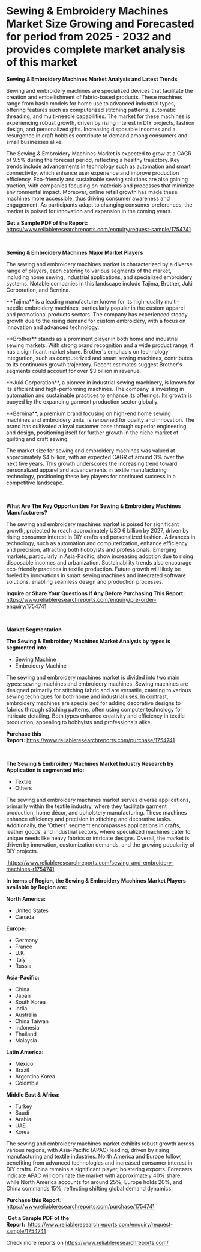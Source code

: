 <p><h1>Sewing & Embroidery Machines Market Size Growing and Forecasted for period from 2025 - 2032 and provides complete market analysis of this market</h1></p><p><strong>Sewing & Embroidery Machines Market Analysis and Latest Trends</strong></p>
<p><p>Sewing and embroidery machines are specialized devices that facilitate the creation and embellishment of fabric-based products. These machines range from basic models for home use to advanced industrial types, offering features such as computerized stitching patterns, automatic threading, and multi-needle capabilities. The market for these machines is experiencing robust growth, driven by rising interest in DIY projects, fashion design, and personalized gifts. Increasing disposable incomes and a resurgence in craft hobbies contribute to demand among consumers and small businesses alike.</p><p>The Sewing & Embroidery Machines Market is expected to grow at a CAGR of 9.5% during the forecast period, reflecting a healthy trajectory. Key trends include advancements in technology such as automation and smart connectivity, which enhance user experience and improve production efficiency. Eco-friendly and sustainable sewing solutions are also gaining traction, with companies focusing on materials and processes that minimize environmental impact. Moreover, online retail growth has made these machines more accessible, thus driving consumer awareness and engagement. As participants adapt to changing consumer preferences, the market is poised for innovation and expansion in the coming years.</p></p>
<p><strong>Get a Sample PDF of the Report:&nbsp;</strong> <a href="https://www.reliableresearchreports.com/enquiry/request-sample/1754741?utm_campaign=2198&utm_medium=2&utm_source=Github&utm_content=ia&utm_term=19022025&utm_id=sewing-embroidery-machines">https://www.reliableresearchreports.com/enquiry/request-sample/1754741</a></p>
<p>&nbsp;</p>
<p><strong>Sewing & Embroidery Machines Major Market Players</strong></p>
<p><p>The sewing and embroidery machines market is characterized by a diverse range of players, each catering to various segments of the market, including home sewing, industrial applications, and specialized embroidery systems. Notable companies in this landscape include Tajima, Brother, Juki Corporation, and Bernina.</p><p>**Tajima** is a leading manufacturer known for its high-quality multi-needle embroidery machines, particularly popular in the custom apparel and promotional products sectors. The company has experienced steady growth due to the rising demand for custom embroidery, with a focus on innovation and advanced technology.</p><p>**Brother** stands as a prominent player in both home and industrial sewing markets. With strong brand recognition and a wide product range, it has a significant market share. Brother's emphasis on technology integration, such as computerized and smart sewing machines, contributes to its continuous growth trajectory. Recent estimates suggest Brother's segments could account for over $3 billion in revenue.</p><p>**Juki Corporation**, a pioneer in industrial sewing machinery, is known for its efficient and high-performing machines. The company is investing in automation and sustainable practices to enhance its offerings. Its growth is buoyed by the expanding garment production sector globally.</p><p>**Bernina**, a premium brand focusing on high-end home sewing machines and embroidery units, is renowned for quality and innovation. The brand has cultivated a loyal customer base through superior engineering and design, positioning itself for further growth in the niche market of quilting and craft sewing.</p><p>The market size for sewing and embroidery machines was valued at approximately $4 billion, with an expected CAGR of around 3% over the next five years. This growth underscores the increasing trend toward personalized apparel and advancements in textile manufacturing technology, positioning these key players for continued success in a competitive landscape.</p></p>
<p>&nbsp;</p>
<p><strong>What Are The Key Opportunities For Sewing & Embroidery Machines Manufacturers?</strong></p>
<p><p>The sewing and embroidery machines market is poised for significant growth, projected to reach approximately USD 6 billion by 2027, driven by rising consumer interest in DIY crafts and personalized fashion. Advances in technology, such as automation and computerization, enhance efficiency and precision, attracting both hobbyists and professionals. Emerging markets, particularly in Asia-Pacific, show increasing adoption due to rising disposable incomes and urbanization. Sustainability trends also encourage eco-friendly practices in textile production. Future growth will likely be fueled by innovations in smart sewing machines and integrated software solutions, enabling seamless design and production processes.</p></p>
<p><strong>Inquire or Share Your Questions If Any Before Purchasing This Report:</strong> <a href="https://www.reliableresearchreports.com/enquiry/pre-order-enquiry/1754741?utm_campaign=2198&utm_medium=2&utm_source=Github&utm_content=ia&utm_term=19022025&utm_id=sewing-embroidery-machines">https://www.reliableresearchreports.com/enquiry/pre-order-enquiry/1754741</a></p>
<p>&nbsp;</p>
<p><strong>Market Segmentation</strong></p>
<p><strong>The Sewing & Embroidery Machines Market Analysis by types is segmented into:</strong></p>
<p><ul><li>Sewing Machine</li><li>Embroidery Machine</li></ul></p>
<p><p>The sewing and embroidery machines market is divided into two main types: sewing machines and embroidery machines. Sewing machines are designed primarily for stitching fabric and are versatile, catering to various sewing techniques for both home and industrial uses. In contrast, embroidery machines are specialized for adding decorative designs to fabrics through stitching patterns, often using computer technology for intricate detailing. Both types enhance creativity and efficiency in textile production, appealing to hobbyists and professionals alike.</p></p>
<p><strong>Purchase this Report:&nbsp;</strong><a href="https://www.reliableresearchreports.com/purchase/1754741?utm_campaign=2198&utm_medium=2&utm_source=Github&utm_content=ia&utm_term=19022025&utm_id=sewing-embroidery-machines">https://www.reliableresearchreports.com/purchase/1754741</a></p>
<p>&nbsp;</p>
<p><strong>The Sewing & Embroidery Machines Market Industry Research by Application is segmented into:</strong></p>
<p><ul><li>Textile</li><li>Others</li></ul></p>
<p><p>The sewing and embroidery machines market serves diverse applications, primarily within the textile industry, where they facilitate garment production, home décor, and upholstery manufacturing. These machines enhance efficiency and precision in stitching and decorative tasks. Additionally, the 'Others' segment encompasses applications in crafts, leather goods, and industrial sectors, where specialized machines cater to unique needs like heavy fabrics or intricate designs. Overall, the market is driven by innovation, customization demands, and the growing popularity of DIY projects.</p></p>
<p><a href="https://www.reliableresearchreports.com/sewing-and-embroidery-machines-r1754741?utm_campaign=2198&utm_medium=2&utm_source=Github&utm_content=ia&utm_term=19022025&utm_id=sewing-embroidery-machines">&nbsp;https://www.reliableresearchreports.com/sewing-and-embroidery-machines-r1754741</a></p>
<p><strong>In terms of Region, the Sewing & Embroidery Machines Market Players available by Region are:</strong></p>
<p>
    <p> <strong> North America: </strong>
        <ul>
            <li>United States</li>
            <li>Canada</li>
        </ul>
        </p> 
    <p> <strong> Europe: </strong>
        <ul>
            <li>Germany</li>
            <li>France</li>
            <li>U.K.</li>
            <li>Italy</li>
            <li>Russia</li>
        </ul>
        </p> 
    <p> <strong> Asia-Pacific: </strong>
        <ul>
            <li>China</li>
            <li>Japan</li>
            <li>South Korea</li>
            <li>India</li>
            <li>Australia</li>
            <li>China Taiwan</li>
            <li>Indonesia</li>
            <li>Thailand</li>
            <li>Malaysia</li>
        </ul>
        </p> 
    <p> <strong> Latin America: </strong>
        <ul>
            <li>Mexico</li>
            <li>Brazil</li>
            <li>Argentina Korea</li>
            <li>Colombia</li>
        </ul>
        </p> 
    <p> <strong> Middle East & Africa: </strong>
        <ul>
            <li>Turkey</li>
            <li>Saudi</li>
            <li>Arabia</li>
            <li>UAE</li>
            <li>Korea</li>
        </ul>
    </p>
    </p>
<p><p>The sewing and embroidery machines market exhibits robust growth across various regions, with Asia-Pacific (APAC) leading, driven by rising manufacturing and textile industries. North America and Europe follow, benefiting from advanced technologies and increased consumer interest in DIY crafts. China remains a significant player, bolstering exports. Forecasts indicate APAC will dominate the market with approximately 40% share, while North America accounts for around 25%, Europe holds 20%, and China commands 15%, reflecting shifting global demand dynamics.</p></p>
<p><strong>Purchase this Report: </strong><a href="https://www.reliableresearchreports.com/purchase/1754741?utm_campaign=2198&utm_medium=2&utm_source=Github&utm_content=ia&utm_term=19022025&utm_id=sewing-embroidery-machines">https://www.reliableresearchreports.com/purchase/1754741</a></p>
<p>&nbsp;<strong>Get a Sample PDF of the Report:&nbsp;&nbsp;</strong><a href="https://www.reliableresearchreports.com/enquiry/request-sample/1754741?utm_campaign=2198&utm_medium=2&utm_source=Github&utm_content=ia&utm_term=19022025&utm_id=sewing-embroidery-machines">https://www.reliableresearchreports.com/enquiry/request-sample/1754741</a></p>
<p><strong></strong></p>
<p>Check more reports on <a href="https://www.reliableresearchreports.com/?utm_campaign=2198&utm_medium=2&utm_source=Github&utm_content=ia&utm_term=19022025&utm_id=sewing-embroidery-machines">https://www.reliableresearchreports.com/</a></p>